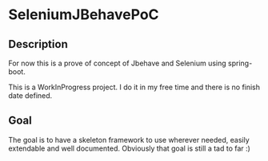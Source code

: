 # SeleniumJBehavePoC #

## Description ##

For now this is a prove of concept of Jbehave and Selenium using spring-boot.

This is a WorkInProgress project. I do it in my free time and there is no finish date defined.

## Goal ##

The goal is to have a skeleton framework to use wherever needed, easily extendable and well documented. Obviously that goal is still a tad to far :)
